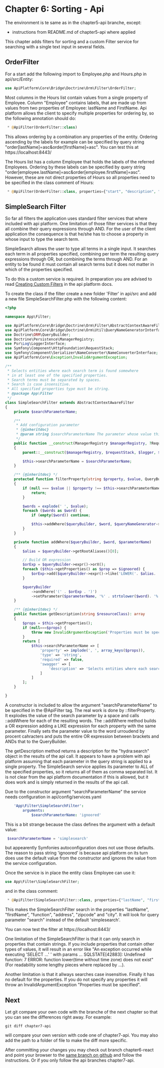 Chapter 6: Sorting - Api
========================

The environment is te same as in the chapter5-api branche, except:
- instructions from README.md of chapter5-api where applied

This chapter adds filters for sorting and a custom Filter service
for searching with a single text input in several fields.


OrderFilter<a name="OrderFilter"></a>
-----------

For a start add the following import to Employee.php and Hours.php in api/src/Entity:
```php
use ApiPlatform\Core\Bridge\Doctrine\Orm\Filter\OrderFilter;
```

Most columns in the Hours list contain values from a single property of Employee.
Column "Employee" contains labels, that are made up from values from two properties of Employee:
lastName and FirstName. Api platform allows the client to specify multiple properties 
for ordering by, so the following annotation should do:
```php comment
 * @ApiFilter(OrderFilter::class)
```
This allows ordering by a combination any properties of the entity. Ordering ascending by
the labels for example can be specified by query string "order[lastName]=asc&order[firstName]=asc".
You can test this at https://localhost:8443/ 

The Hours list has a column Employee that holds the labels of the referred Employees. Ordering
by these labels can be specified by query string "order[employee.lastName]=asc&order[employee.firstName]=asc".
However, these are not direct properties of Hours so all properties need to be specified in the class comment
of Hours:
```php comment
 * @ApiFilter(OrderFilter::class, properties={"start", "description", "nHours", "employee.firstName", "employee.lastName"})
```

SimpleSearch Filter<a name="SimpleSearchFilter"></a>
-------------------
So far all filters the application uses standard filter services that where included with api platform. 
One limitation of those filter services is that they all combine their query expressions through AND.
For the user of the client application the consequence is that he/she has to choose a property 
in whose input to type the search term. 

SimpleSearch allows the user to type all terms in a single input. 
It searches each term in all properties specified, combining per term the resulting query expressions through OR,
but combining the terms through AND. For an entity to be found it must contain all 
search terms but it does not matter in which of the properties specified.

To do this a custom service is required. In preparation you are advised to read
[Creating Custom Filters](https://api-platform.com/docs/core/filters/#creating-custom-filters) 
in the api platform docs.

To create the class if the filter create a new folder 'Filter' in api/src 
and add a new file SimpleSearchFilter.php with the following content:
```php
<?php

namespace App\Filter;

use ApiPlatform\Core\Bridge\Doctrine\Orm\Filter\AbstractContextAwareFilter;
use ApiPlatform\Core\Bridge\Doctrine\Orm\Util\QueryNameGeneratorInterface;
use Doctrine\ORM\QueryBuilder;
use Doctrine\Persistence\ManagerRegistry;
use Psr\Log\LoggerInterface;
use Symfony\Component\HttpFoundation\RequestStack;
use Symfony\Component\Serializer\NameConverter\NameConverterInterface;
use ApiPlatform\Core\Exception\InvalidArgumentException;

/**
 * Selects entities where each search term is found somewhere
 * in at least one of the specified properties.
 * Search terms must be separated by spaces.
 * Search is case insensitive.
 * All specified properties type must be string.
 * @package App\Filter
 */
class SimpleSearchFilter extends AbstractContextAwareFilter
{
    private $searchParameterName;

    /**
     * Add configuration parameter
     * {@inheritdoc}
     * @param string $searchParameterName The parameter whose value this filter searches for
     */
    public function __construct(ManagerRegistry $managerRegistry, ?RequestStack $requestStack = null, LoggerInterface $logger = null, array $properties = null, NameConverterInterface $nameConverter = null, string $searchParameterName = 'simplesearch')
    {
        parent::__construct($managerRegistry, $requestStack, $logger, $properties, $nameConverter);

        $this->searchParameterName = $searchParameterName;
    }

    /** {@inheritdoc} */
    protected function filterProperty(string $property, $value, QueryBuilder $queryBuilder, QueryNameGeneratorInterface $queryNameGenerator, string $resourceClass, string $operationName = null, array $context = [])
    {
        if (null === $value || $property !== $this->searchParameterName) {
            return;
        }

        $words = explode(' ', $value);
        foreach ($words as $word) {
            if (empty($word)) continue;

            $this->addWhere($queryBuilder, $word, $queryNameGenerator->generateParameterName($property));
        }
    }

    private function addWhere($queryBuilder, $word, $parameterName)
    {
        $alias = $queryBuilder->getRootAliases()[0];

        // Build OR expression
        $orExp = $queryBuilder->expr()->orX();
        foreach ($this->getProperties() as $prop => $ignoored) {
            $orExp->add($queryBuilder->expr()->like('LOWER('. $alias. '.' . $prop. ')', ':' . $parameterName));
        }

        $queryBuilder
            ->andWhere('(' . $orExp . ')')
            ->setParameter($parameterName, '%' . strtolower($word). '%');
    }

    /** {@inheritdoc} */
    public function getDescription(string $resourceClass): array
    {
        $props = $this->getProperties();
        if (null===$props) {
            throw new InvalidArgumentException('Properties must be specified');
        }
        return [
            $this->searchParameterName => [
                'property' => implode(', ', array_keys($props)),
                'type' => 'string',
                'required' => false,
                'swagger' => [
                    'description' => 'Selects entities where each search term is found somewhere in at least one of the specified properties',
                ]
            ]
        ];
    }

}
```
A constructor is included to allow the argument "searchParameterName" to be specified in the @ApiFilter tag. 
The real work is done by ::filterProperty. It explodes the value of the search parameter by a space and
calls ::addWhere for each of the resulting words. The ::addWhere method builds a OR expression adding
a LIKE expression for each property with the same parameter. Finally sets the parameter value to the word urroudend by procent cahracters and puts the entire OR expression between brackets and ANDs that to the QueryBuilder.

The getDescription method returns a description for the "hydra:search" object in the results of the api call.
It appears to have a problem with api platform assuming that each parameter in the query string is applied to a single
property. The SimpleSearch service applies its parameter to ALL of the specified properties, so 
it returns all of them as comma separated list. It is not clear from the api platform documentation
if this is allowed, but it does work and is simply returned in the results of the api call.

Due to the constructor argument "searchParameterName" the service needs configuration in api/config/services.yaml
```yaml
    'App\Filter\SimpleSearchFilter':
        arguments:
            $searchParameterName: 'ignoored'
```
This is a bit strange because the class defines the argument with a default value:
```php
 $searchParameterName = 'simplesearch'
```
but appearently Symfonies autoconfiguration does not use those defaults. The reason
to pass string 'ignoored' is because api platform on its turn does use the default value from
the constructor and ignores the value from the service configuration.

Once the service is in place the entity class Employee can use it:
```php
use App\Filter\SimpleSearchFilter;

```
and in the class comment:
```php comment
 * @ApiFilter(SimpleSearchFilter::class, properties={"lastName", "firstName", "function", "address", "zipcode", "city"}, arguments={"searchParameterName"="search"})
```
This makes the SimpleSearchFilter search in the properties "lastName", "firstName", "function", "address", "zipcode" and "city".
It will look for query parameter "search" instead of the default 'simplesearch'.

You can now test the filter at https://localhost:8443/ 

One limitation of the SimpleSearchFilter is that it can only search in properties that contain strings.
If you include properties that contain other types of values, it will result in an error like "An exception occurred while executing 'SELECT ...' ' with params ... SQLSTATE[42883]: Undefined function: 7 ERROR:  function lower(time without time zone) does not exist"
(For readability some lengthy pieces where replaced by ...).

Another limitation is that it allways searches case insensitive. Finally it has no default for the properties. If you do not specify any properties it will throw an InvalidArgumentException "Properties must be specified". 

Next
----
Let git compare your own code with the branche of the next chapter 
so that you can see the differences right away. For example:
```shell
git diff chapter7-api 
```
will compare your own version with code one of chapter7-api. You may also add the path
to a folder of file to make the diff more specific.

After committing your changes you may check out branch chapter6-react and point your browser to the [same branch on github](https://github.com/metaclass-nl/tutorial-api-platform/tree/chapter6-react) 
and follow the instructions. Or if you only follow the api branches chapter7-api.
